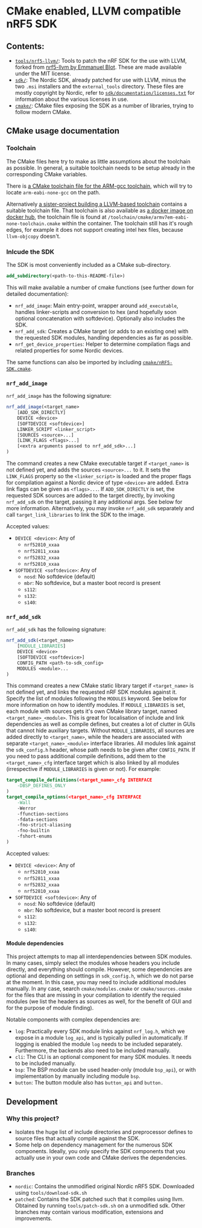 # CMake enabled, LLVM compatible nRF5 SDK

## Contents:
 - [`tools/nrf5-llvm/`](tools/nrf5-llvm/):
   Tools to patch the nRF SDK for the use with LLVM,
   forked from [nrf5-llvm by Emmanuel Blot](https://github.com/eblot/nrf5-llvm).
   These are made available under the MIT license.
 - [`sdk/`](sdk/):
   The Nordic SDK, already patched for use with LLVM,
   minus the two `.msi` installers and the `external_tools` directory.
   These files are mostly copyright by Nordic,
   refer to [`sdk/documentation/licenses.txt`](sdk/documentation/licenses.txt)
   for information about the various licenses in use.
 - [`cmake/`](cmake/):
   CMake files exposing the SDK as a number of libraries,
   trying to follow modern CMake.

## CMake usage documentation

### Toolchain
The CMake files here try to make as little assumptions about the toolchain as possible.
In general, a suitable toolchain needs to be setup already in the corresponding
CMake variables.

There is [a CMake toolchain file for the ARM-gcc toolchain](cmake/arm-none-eabi-gcc.toolchain.cmake),
which will try to locate `arm-eabi-none-gcc` on the path.

Alternatively [a sister-project building a LLVM-based toolchain](https://github.com/burnpanck/docker-llvm-armeabi)
contains a suitable toolchain file.
That toolchain is also available as
[a docker image on docker hub](https://cloud.docker.com/u/burnpanck/repository/docker/burnpanck/llvm-armeabi-newlib),
the toolchain file is found at `/toolchain/cmake/armv7em-eabi-none-toolchain.cmake`
within the container.
The toolchain still has it's rough edges,
for example it does not support creating intel hex files, because `llvm-objcopy` doesn't.

### Inlcude the SDK
The SDK is most conveniently included as a CMake sub-directory.
```cmake
add_subdirectory(<path-to-this-README-file>)
```
This will make available a number of cmake functions (see further down for detailed documentation):
 - `nrf_add_image`: Main entry-point, wrapper around `add_executable`,
   handles linker-scripts and conversion to hex (and hopefully soon optional concatenation with softdevice).
   Optionally also includes the SDK.
 - `nrf_add_sdk`: Creates a CMake target (or adds to an existing one) with the requested SDK modules,
   handling dependencies as far as possible.
 - `nrf_get_device_properties`: Helper to determine compilation flags and related properties for some Nordic devices.

The same functions can also be imported by including [`cmake/nRF5-SDK.cmake`](cmak/nRF5-SDK.cmake).

### `nrf_add_image`

`nrf_add_image` has the following signature:
```cmake
nrf_add_image(<target_name>
    [ADD_SDK_DIRECTLY]
    DEVICE <device>
    [SOFTDEVICE <softdevice>]
    LINKER_SCRIPT <linker_script>
    [SOURCES <source>...]
    [LINK_FLAGS <flags>...]
    [<extra arguments passed to nrf_add_sdk>...]
)
```
The command creates a new CMake executable target if `<target_name>` is not defined yet,
and adds the sources `<source>...` to it.
It sets the `LINK_FLAGS` property so the `<linker_script>` is loaded
and the proper flags for compilation against a Nordic device of type `<device>` are added.
Extra link flags can be given as `<flags>...`.
If `ADD_SDK_DIRECTLY` is set, the requested SDK sources are added to the target
directly, by invoking `nrf_add_sdk` on the target, passing it any additional args.
See below for more information.
Alternatively, you may invoke `nrf_add_sdk` separately and
call `target_link_libraries` to link the SDK to the image.

Accepted values:
 - `DEVICE <device>`: Any of
   * `nrf52810_xxaa`
   * `nrf52811_xxaa`
   * `nrf52832_xxaa`
   * `nrf52810_xxaa`
 - `SOFTDEVICE <softdevice>`: Any of
   * `nosd`: No softdevice (default)
   * `mbr`: No softdevice, but a master boot record is present
   * `s112`:
   * `s132`:
   * `s140`:

### `nrf_add_sdk`

`nrf_add_sdk` has the following signature:
```cmake
nrf_add_sdk(<target_name>
    [MODULE_LIBRARIES]
    DEVICE <device>
    [SOFTDEVICE <softdevice>]
    CONFIG_PATH <path-to-sdk_config>
    MODULES <module>...
)
```
This command creates a new CMake static library target if `<target_name>` is not defined yet,
and links the requested nRF SDK modules against it.
Specify the list of modules following the `MODULES` keyword.
See below for more information on how to identify modules.
If `MODULE_LIBRARIES` is set, each module with sources gets it's own CMake library target,
named `<target_name>_<module>`.
This is great for localisation of include and link dependencies as well as compile defines,
but creates a lot of clutter in GUIs that cannot hide auxiliary targets.
Without `MODULE_LIBRARIES`, all sources are added directly to `<target_name>`,
while the headers are associated with separate `<target_name>_<module>` interface libraries.
All modules link against the `sdk_config.h` header, whose path needs to be given after `CONFIG_PATH`.
If you need to pass additional compile definitions, add them to the `<target_name>_cfg`
interface target which is also linked by all modules (irrespective if `MODULE_LIBRARIES` is given or not).
For example:
```cmake
target_compile_definitions(<target_name>_cfg INTERFACE
    -DBSP_DEFINES_ONLY
)
target_compile_options(<target_name>_cfg INTERFACE
    -Wall
    -Werror
    -ffunction-sections
    -fdata-sections
    -fno-strict-aliasing
    -fno-builtin
    -fshort-enums
)
```

Accepted values:
 - `DEVICE <device>`: Any of
   * `nrf52810_xxaa`
   * `nrf52811_xxaa`
   * `nrf52832_xxaa`
   * `nrf52810_xxaa`
 - `SOFTDEVICE <softdevice>`: Any of
   * `nosd`: No softdevice (default)
   * `mbr`: No softdevice, but a master boot record is present
   * `s112`:
   * `s132`:
   * `s140`:

#### Module dependencies
This project attempts to map all interdependencies between SDK modules.
In many cases, simply select the modules whose headers you include directly,
and everything should compile.
However, some dependencies are optional and depending on settings in `sdk_config.h`,
which we do not parse at the moment.
In this case, you may need to include additional modules manually.
In any case, search `cmake/modules.cmake` or `cmake/sources.cmake`
for the files that are missing in your compilation to identify the requied modules
(we list the headers as sources as well, for the benefit of GUI and for the purpose of module finding).

Notable components with complex dependencies are:
 - `log`: Practically every SDK module links against `nrf_log.h`,
   which we expose in a module `log_api`, and is typically pulled in automatically.
   If logging is enabled the module `log` needs to be included separately.
   Furthermore, the backends also need to be included manually.
 - `cli`: The CLI is an optional component for many SDK modules.
   It needs to be included manually.
 - `bsp`: The BSP module can be used header-only (module `bsp_api`),
   or with implementation by manually including module `bsp`.
 - `button`: The button module also has `button_api` and `button.`

## Development

### Why this project?
 - Isolates the huge list of include directories and preprocessor defines
   to source files that actually compile against the SDK.
 - Some help on dependency management for the numerous SDK components.
   Ideally, you only specify the SDK components that you actually use
   in your own code and CMake derives the dependencies.

### Branches
 - `nordic`: Contains the unmodified original Nordic nRF5 SDK.
   Downloaded using `tools/download-sdk.sh`
 - `patched`: Contains the SDK patched such that it compiles using llvm.
   Obtained by running `tools/patch-sdk.sh` on a unmodified sdk.
Other branches may contain various modification, extensions and improvements.
